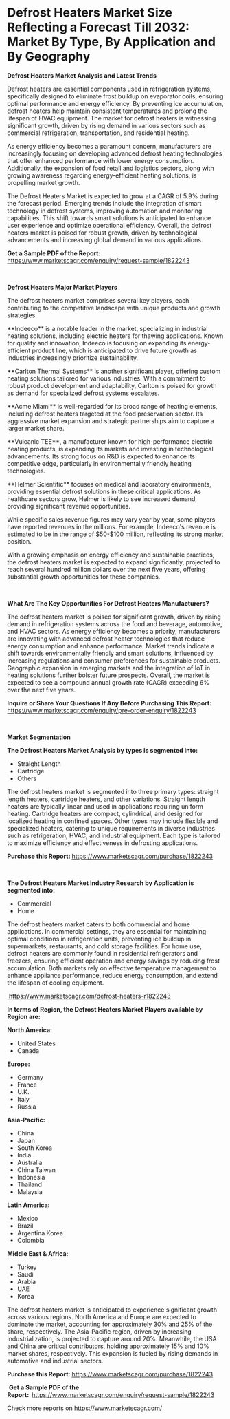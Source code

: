 <p><h1>Defrost Heaters Market Size Reflecting a Forecast Till 2032: Market By Type, By Application and By Geography</h1></p><p><strong>Defrost Heaters Market Analysis and Latest Trends</strong></p>
<p><p>Defrost heaters are essential components used in refrigeration systems, specifically designed to eliminate frost buildup on evaporator coils, ensuring optimal performance and energy efficiency. By preventing ice accumulation, defrost heaters help maintain consistent temperatures and prolong the lifespan of HVAC equipment. The market for defrost heaters is witnessing significant growth, driven by rising demand in various sectors such as commercial refrigeration, transportation, and residential heating. </p><p>As energy efficiency becomes a paramount concern, manufacturers are increasingly focusing on developing advanced defrost heating technologies that offer enhanced performance with lower energy consumption. Additionally, the expansion of food retail and logistics sectors, along with growing awareness regarding energy-efficient heating solutions, is propelling market growth. </p><p>The Defrost Heaters Market is expected to grow at a CAGR of 5.9% during the forecast period. Emerging trends include the integration of smart technology in defrost systems, improving automation and monitoring capabilities. This shift towards smart solutions is anticipated to enhance user experience and optimize operational efficiency. Overall, the defrost heaters market is poised for robust growth, driven by technological advancements and increasing global demand in various applications.</p></p>
<p><strong>Get a Sample PDF of the Report:&nbsp;</strong> <a href="https://www.marketscagr.com/enquiry/request-sample/1822243?utm_campaign=3277&utm_medium=2&utm_source=Github&utm_content=ia&utm_term=09042025&utm_id=defrost-heaters">https://www.marketscagr.com/enquiry/request-sample/1822243</a></p>
<p>&nbsp;</p>
<p><strong>Defrost Heaters Major Market Players</strong></p>
<p><p>The defrost heaters market comprises several key players, each contributing to the competitive landscape with unique products and growth strategies.</p><p>**Indeeco** is a notable leader in the market, specializing in industrial heating solutions, including electric heaters for thawing applications. Known for quality and innovation, Indeeco is focusing on expanding its energy-efficient product line, which is anticipated to drive future growth as industries increasingly prioritize sustainability.</p><p>**Carlton Thermal Systems** is another significant player, offering custom heating solutions tailored for various industries. With a commitment to robust product development and adaptability, Carlton is poised for growth as demand for specialized defrost systems escalates.</p><p>**Acme Miami** is well-regarded for its broad range of heating elements, including defrost heaters targeted at the food preservation sector. Its aggressive market expansion and strategic partnerships aim to capture a larger market share.</p><p>**Vulcanic TEE**, a manufacturer known for high-performance electric heating products, is expanding its markets and investing in technological advancements. Its strong focus on R&D is expected to enhance its competitive edge, particularly in environmentally friendly heating technologies.</p><p>**Helmer Scientific** focuses on medical and laboratory environments, providing essential defrost solutions in these critical applications. As healthcare sectors grow, Helmer is likely to see increased demand, providing significant revenue opportunities.</p><p>While specific sales revenue figures may vary year by year, some players have reported revenues in the millions. For example, Indeeco's revenue is estimated to be in the range of $50-$100 million, reflecting its strong market position.</p><p>With a growing emphasis on energy efficiency and sustainable practices, the defrost heaters market is expected to expand significantly, projected to reach several hundred million dollars over the next five years, offering substantial growth opportunities for these companies.</p></p>
<p>&nbsp;</p>
<p><strong>What Are The Key Opportunities For Defrost Heaters Manufacturers?</strong></p>
<p><p>The defrost heaters market is poised for significant growth, driven by rising demand in refrigeration systems across the food and beverage, automotive, and HVAC sectors. As energy efficiency becomes a priority, manufacturers are innovating with advanced defrost heater technologies that reduce energy consumption and enhance performance. Market trends indicate a shift towards environmentally friendly and smart solutions, influenced by increasing regulations and consumer preferences for sustainable products. Geographic expansion in emerging markets and the integration of IoT in heating solutions further bolster future prospects. Overall, the market is expected to see a compound annual growth rate (CAGR) exceeding 6% over the next five years.</p></p>
<p><strong>Inquire or Share Your Questions If Any Before Purchasing This Report:</strong> <a href="https://www.marketscagr.com/enquiry/pre-order-enquiry/1822243?utm_campaign=3277&utm_medium=2&utm_source=Github&utm_content=ia&utm_term=09042025&utm_id=defrost-heaters">https://www.marketscagr.com/enquiry/pre-order-enquiry/1822243</a></p>
<p>&nbsp;</p>
<p><strong>Market Segmentation</strong></p>
<p><strong>The Defrost Heaters Market Analysis by types is segmented into:</strong></p>
<p><ul><li>Straight Length</li><li>Cartridge</li><li>Others</li></ul></p>
<p><p>The defrost heaters market is segmented into three primary types: straight length heaters, cartridge heaters, and other variations. Straight length heaters are typically linear and used in applications requiring uniform heating. Cartridge heaters are compact, cylindrical, and designed for localized heating in confined spaces. Other types may include flexible and specialized heaters, catering to unique requirements in diverse industries such as refrigeration, HVAC, and industrial equipment. Each type is tailored to maximize efficiency and effectiveness in defrosting applications.</p></p>
<p><strong>Purchase this Report:&nbsp;</strong><a href="https://www.marketscagr.com/purchase/1822243?utm_campaign=3277&utm_medium=2&utm_source=Github&utm_content=ia&utm_term=09042025&utm_id=defrost-heaters">https://www.marketscagr.com/purchase/1822243</a></p>
<p>&nbsp;</p>
<p><strong>The Defrost Heaters Market Industry Research by Application is segmented into:</strong></p>
<p><ul><li>Commercial</li><li>Home</li></ul></p>
<p><p>The defrost heaters market caters to both commercial and home applications. In commercial settings, they are essential for maintaining optimal conditions in refrigeration units, preventing ice buildup in supermarkets, restaurants, and cold storage facilities. For home use, defrost heaters are commonly found in residential refrigerators and freezers, ensuring efficient operation and energy savings by reducing frost accumulation. Both markets rely on effective temperature management to enhance appliance performance, reduce energy consumption, and extend the lifespan of cooling equipment.</p></p>
<p><a href="https://www.marketscagr.com/defrost-heaters-r1822243?utm_campaign=3277&utm_medium=2&utm_source=Github&utm_content=ia&utm_term=09042025&utm_id=defrost-heaters">&nbsp;https://www.marketscagr.com/defrost-heaters-r1822243</a></p>
<p><strong>In terms of Region, the Defrost Heaters Market Players available by Region are:</strong></p>
<p>
    <p> <strong> North America: </strong>
        <ul>
            <li>United States</li>
            <li>Canada</li>
        </ul>
        </p> 
    <p> <strong> Europe: </strong>
        <ul>
            <li>Germany</li>
            <li>France</li>
            <li>U.K.</li>
            <li>Italy</li>
            <li>Russia</li>
        </ul>
        </p> 
    <p> <strong> Asia-Pacific: </strong>
        <ul>
            <li>China</li>
            <li>Japan</li>
            <li>South Korea</li>
            <li>India</li>
            <li>Australia</li>
            <li>China Taiwan</li>
            <li>Indonesia</li>
            <li>Thailand</li>
            <li>Malaysia</li>
        </ul>
        </p> 
    <p> <strong> Latin America: </strong>
        <ul>
            <li>Mexico</li>
            <li>Brazil</li>
            <li>Argentina Korea</li>
            <li>Colombia</li>
        </ul>
        </p> 
    <p> <strong> Middle East & Africa: </strong>
        <ul>
            <li>Turkey</li>
            <li>Saudi</li>
            <li>Arabia</li>
            <li>UAE</li>
            <li>Korea</li>
        </ul>
    </p>
    </p>
<p><p>The defrost heaters market is anticipated to experience significant growth across various regions. North America and Europe are expected to dominate the market, accounting for approximately 30% and 25% of the share, respectively. The Asia-Pacific region, driven by increasing industrialization, is projected to capture around 20%. Meanwhile, the USA and China are critical contributors, holding approximately 15% and 10% market shares, respectively. This expansion is fueled by rising demands in automotive and industrial sectors.</p></p>
<p><strong>Purchase this Report: </strong><a href="https://www.marketscagr.com/purchase/1822243?utm_campaign=3277&utm_medium=2&utm_source=Github&utm_content=ia&utm_term=09042025&utm_id=defrost-heaters">https://www.marketscagr.com/purchase/1822243</a></p>
<p>&nbsp;<strong>Get a Sample PDF of the Report:&nbsp;&nbsp;</strong><a href="https://www.marketscagr.com/enquiry/request-sample/1822243?utm_campaign=3277&utm_medium=2&utm_source=Github&utm_content=ia&utm_term=09042025&utm_id=defrost-heaters">https://www.marketscagr.com/enquiry/request-sample/1822243</a></p>
<p><strong></strong></p>
<p>Check more reports on <a href="https://www.marketscagr.com/?utm_campaign=3277&utm_medium=2&utm_source=Github&utm_content=ia&utm_term=09042025&utm_id=defrost-heaters">https://www.marketscagr.com/</a></p>